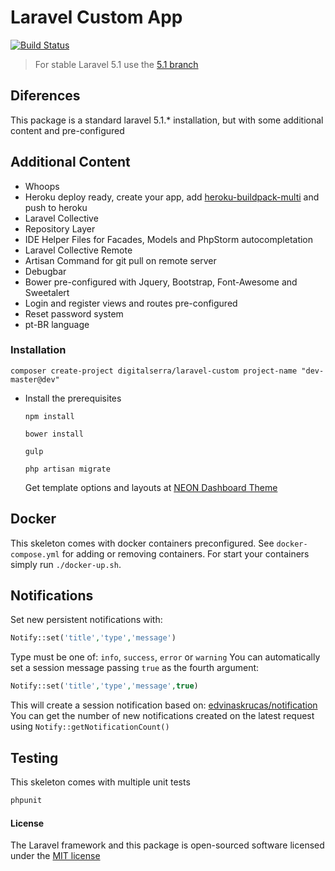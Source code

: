 # Laravel Custom App

[![Build Status](https://travis-ci.org/Digital-Serra/laravel-custom.svg?branch=5.1)](https://travis-ci.org/Digital-Serra/laravel-custom)

> For stable Laravel 5.1 use the [5.1 branch](https://github.com/Digital-Serra/laravel-custom/tree/5.1)

## Diferences

This package is a standard laravel 5.1.* installation, but with some additional content and pre-configured

## Additional Content
* Whoops
* Heroku deploy ready, create your app, add [heroku-buildpack-multi](https://github.com/ddollar/heroku-buildpack-multi) and push to heroku
* Laravel Collective
* Repository Layer
* IDE Helper Files for Facades, Models and PhpStorm autocompletation
* Laravel Collective Remote
* Artisan Command for git pull on remote server
* Debugbar
* Bower pre-configured with Jquery, Bootstrap, Font-Awesome and Sweetalert
* Login and register views and routes pre-configured
* Reset password system
* pt-BR language

### Installation

```
composer create-project digitalserra/laravel-custom project-name "dev-master@dev"
``` 
    
* Install the prerequisites
    ```
    npm install
    ```

    ```
    bower install
    ```

    ```
    gulp
    ```

    ```
    php artisan migrate
    ```
    
    Get template options and layouts at [NEON Dashboard Theme](http://demo.neontheme.com/dashboard/main/)

## Docker

This skeleton comes with docker containers preconfigured. See `docker-compose.yml` for adding or removing containers.
For start your containers simply run `./docker-up.sh`.

## Notifications

Set new persistent notifications with:
    
```php
Notify::set('title','type','message')
```
Type must be one of: `info`, `success`, `error` or `warning`
You can automatically set a session message passing `true` as the fourth argument:
```php
Notify::set('title','type','message',true)
```
This will create a session notification based on: [edvinaskrucas/notification](https://github.com/edvinaskrucas/notification)
You can get the number of new notifications created on the latest request using `Notify::getNotificationCount()`

## Testing
This skeleton comes with multiple unit tests
```bash
phpunit
```

#### License

The Laravel framework and this package is open-sourced software licensed under the [MIT license](http://opensource.org/licenses/MIT)
